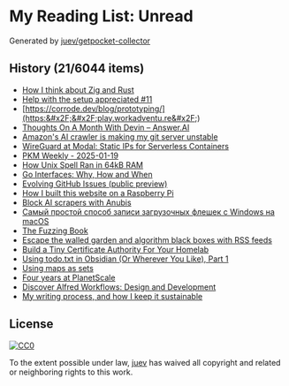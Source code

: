 # My Reading List: Unread

Generated by [juev/getpocket-collector](https://github.com/juev/getpocket-collector)

## History (21/6044 items)

- [How I think about Zig and Rust](https://lewiscampbell.tech/blog/250117.html)
- [Help with the setup appreciated #11](https://codeberg.org/actions/meta/issues/11)
- [https://corrode.dev/blog/prototyping/](https:&#x2F;&#x2F;play.workadventu.re&#x2F;)
- [Thoughts On A Month With Devin – Answer.AI](https://www.answer.ai/posts/2025-01-08-devin.html)
- [Amazon's AI crawler is making my git server unstable](https://xeiaso.net/notes/2025/amazon-crawler/)
- [WireGuard at Modal: Static IPs for Serverless Containers](https://modal.com/blog/vprox)
- [PKM Weekly - 2025-01-19](https://ednico.substack.com/p/pkm-weekly-2025-01-19)
- [How Unix Spell Ran in 64kB RAM](https://blog.codingconfessions.com/p/how-unix-spell-ran-in-64kb-ram)
- [Go Interfaces: Why, How and When](https://nyadgar.com/posts/go-interfaces-why-how-and-when/)
- [Evolving GitHub Issues (public preview)](https://github.blog/changelog/2025-01-13-evolving-github-issues-public-preview/)
- [How I built this website on a Raspberry Pi](https://mirawelner.com/posts/website_howto.html)
- [Block AI scrapers with Anubis](https://xeiaso.net/blog/2025/anubis/)
- [Самый простой способ записи загрузочных флешек с Windows на macOS](https://vc.ru/u/3171272-techunrestricted/1126234-samyi-prostoi-sposob-zapisi-zagruzochnyh-fleshek-s-windows-na-macos)
- [The Fuzzing Book](https://www.fuzzingbook.org/)
- [Escape the walled garden and algorithm black boxes with RSS feeds](https://www.johnwalker.nl/posts/escape-the-walled-garden-with-rss)
- [Build a Tiny Certificate Authority For Your Homelab](https://smallstep.com/blog/build-a-tiny-ca-with-raspberry-pi-yubikey/)
- [Using todo.txt in Obsidian (Or Wherever You Like), Part 1](http://ellanew.com/ptpl/140-2025-01-20-todo.txt-in-obsidian-1)
- [Using maps as sets](https://medium.com/@val_deleplace/using-maps-as-sets-7de3ca01d4a7)
- [Four years at PlanetScale](https://arslan.io/2025/01/20/four-years-at-planetscale/)
- [Discover Alfred Workflows: Design and Development](https://www.alfredapp.com/blog/tips-and-tricks/workflows-for-design-and-development/)
- [My writing process, and how I keep it sustainable](https://ntietz.com/blog/my-writing-process-and-how-i-keep-it-sustainable/)

## License

[![CC0](https://mirrors.creativecommons.org/presskit/buttons/88x31/svg/cc-zero.svg)](https://creativecommons.org/publicdomain/zero/1.0/)

To the extent possible under law, [juev](https://github.com/juev) has waived all copyright and related or neighboring rights to this work.
